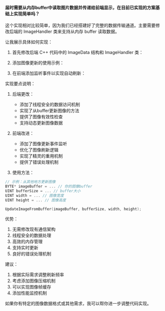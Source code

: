 #### 届时需要从内存buffer中读取图片数据并传递给前端显示，在目前已实现的方案基础上实现简单吗？

这个实现相对比较简单，因为我们已经搭建好了完整的数据传输通道。主要需要修改后端的 ImageHandler 类来支持从内存 buffer 读取数据。

让我展示具体如何实现：

1. 首先修改后端 C++ 代码中的 ImageData 结构和 ImageHandler 类：

2. 添加图像更新的使用示例：

3. 在前端添加监听事件以实现自动刷新：

实现要点说明：

1. 后端更改：
   - 添加了线程安全的数据访问机制
   - 实现了从buffer更新图像的方法
   - 提供了图像有效性检查
   - 支持动态更新图像数据

2. 前端改进：
   - 添加了图像更新事件监听
   - 优化了图像刷新逻辑
   - 实现了精灵的重用机制
   - 提供了错误处理机制

3. 使用方法：
```cpp
// 示例：从其他地方更新图像
BYTE* imageBuffer = ... // 你的图像buffer
UINT bufferSize = ... // buffer大小
UINT width = ... // 图像宽度
UINT height = ... // 图像高度

UpdateImageFromBuffer(imageBuffer, bufferSize, width, height);
```

优势：
1. 无需修改现有通信架构
2. 线程安全的数据处理
3. 高效的内存管理
4. 支持实时更新
5. 良好的错误处理机制

建议：
1. 根据实际需求调整刷新频率
2. 考虑添加图像压缩机制
3. 可以实现图像帧缓存
4. 添加性能监控机制

如果你有特定的图像数据格式或其他需求，我可以帮你进一步调整代码实现。